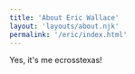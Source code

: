 ```yaml
---
title: 'About Eric Wallace'
layout: 'layouts/about.njk'
permalink: '/eric/index.html'
---
```


Yes, it's me ecrosstexas!